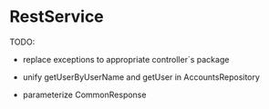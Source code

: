 # RestService

TODO:
+ replace exceptions to appropriate controller`s package

+ unify getUserByUserName and getUser in AccountsRepository

+ parameterize CommonResponse